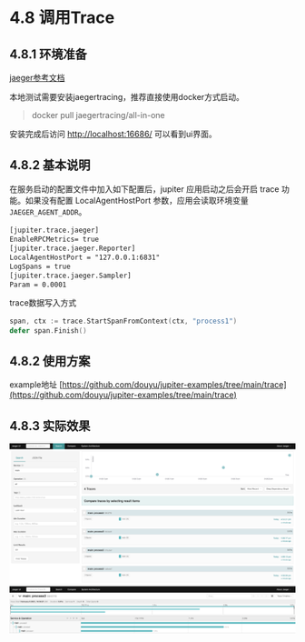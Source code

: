 # 4.8 调用Trace

## 4.8.1 环境准备

[jaeger参考文档](https://www.jaegertracing.io/docs/1.21/getting-started/)

本地测试需要安装jaegertracing，推荐直接使用docker方式启动。

> docker pull jaegertracing/all-in-one

安装完成后访问 [http://localhost:16686/](http://localhost:16686/) 可以看到ui界面。

## 4.8.2 基本说明

在服务启动的配置文件中加入如下配置后，jupiter 应用启动之后会开启 trace 功能。如果没有配置 LocalAgentHostPort 参数，应用会读取环境变量`JAEGER_AGENT_ADDR`。

```
[jupiter.trace.jaeger]
EnableRPCMetrics= true
[jupiter.trace.jaeger.Reporter]
LocalAgentHostPort = "127.0.0.1:6831"
LogSpans = true
[jupiter.trace.jaeger.Sampler]
Param = 0.0001
```

trace数据写入方式

```go
span, ctx := trace.StartSpanFromContext(ctx, "process1")
defer span.Finish()
```

## 4.8.2 使用方案

example地址 [https://github.com/douyu/jupiter-examples/tree/main/trace](https://github.com/douyu/jupiter-examples/tree/main/trace)

## 4.8.3 实际效果

![](../static/jupiter/trace2.1.png)
![](../static/jupiter/trace2.2.png)
